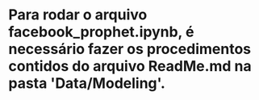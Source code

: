 # Para rodar o arquivo facebook_prophet.ipynb, é necessário fazer os procedimentos contidos do arquivo ReadMe.md na pasta 'Data/Modeling'.